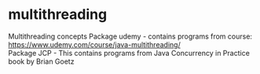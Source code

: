# multithreading
Multithreading concepts
Package udemy - contains programs from course: https://www.udemy.com/course/java-multithreading/ <br>
Package JCP - This contains programs from Java Concurrency in Practice book by Brian Goetz
